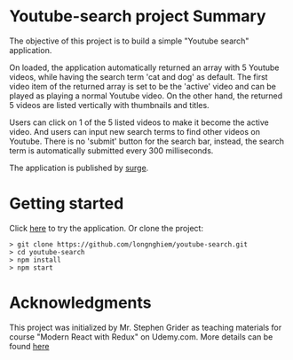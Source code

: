 # Youtube-search project Summary
The objective of this project is to build a simple "Youtube search" application.

On loaded, the application automatically returned an array with 5 Youtube videos, while having the search term 'cat and dog' as default. The first video item of the returned array is set to be the 'active' video and can be played as playing a normal Youtube video. On the other hand, the returned 5 videos are listed vertically with thumbnails and titles.

Users can click on 1 of the 5 listed videos to make it become the active video.
And users can input new search terms to find other videos on Youtube. There is no 'submit' button for the search bar, instead, the search term is automatically submitted every 300 milliseconds.

The application is published by [surge](https://surge.sh/). 

# Getting started
Click [here](http://lnyoutube.surge.sh/) to try the application.
Or clone the project:

```
> git clone https://github.com/longnghiem/youtube-search.git
> cd youtube-search
> npm install
> npm start
```
#  Acknowledgments
This project was initialized by Mr. Stephen Grider as teaching materials for course
"Modern React with Redux" on Udemy.com.
More details can be found [here](https://github.com/StephenGrider/ReduxSimpleStarter)
